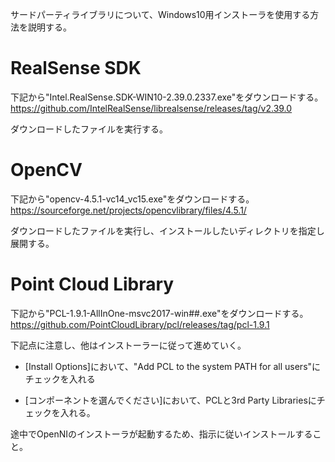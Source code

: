 サードパーティライブラリについて、Windows10用インストーラを使用する方法を説明する。


# RealSense SDK

下記から"Intel.RealSense.SDK-WIN10-2.39.0.2337.exe"をダウンロードする。
https://github.com/IntelRealSense/librealsense/releases/tag/v2.39.0

ダウンロードしたファイルを実行する。


# OpenCV

下記から"opencv-4.5.1-vc14_vc15.exe"をダウンロードする。
https://sourceforge.net/projects/opencvlibrary/files/4.5.1/

ダウンロードしたファイルを実行し、インストールしたいディレクトリを指定し展開する。


# Point Cloud Library

下記から"PCL-1.9.1-AllInOne-msvc2017-win##.exe"をダウンロードする。
https://github.com/PointCloudLibrary/pcl/releases/tag/pcl-1.9.1

下記点に注意し、他はインストーラーに従って進めていく。

* [Install Options]において、"Add PCL to the system PATH for all users"にチェックを入れる

* [コンポーネントを選んでください]において、PCLと3rd Party Librariesにチェックを入れる。

途中でOpenNIのインストーラが起動するため、指示に従いインストールすること。